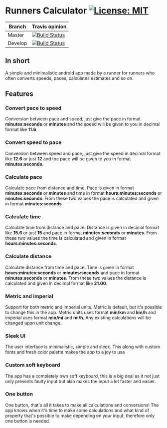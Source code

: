 # Runners Calculator [![License: MIT](https://img.shields.io/badge/License-MIT-blue.svg)](https://raw.githubusercontent.com/rnyholm/runcalc/master/LICENSE)

Branch | Travis opinion
-------|-------
Master | [![Build Status](https://travis-ci.com/rnyholm/runcalc.svg?branch=master)](https://travis-ci.com/rnyholm/runcalc)
Develop | [![Build Status](https://travis-ci.com/rnyholm/runcalc.svg?branch=dev-v1.0)](https://travis-ci.com/rnyholm/runcalc)

## In short
A simple and minimalistic android app made by a runner for runners who often converts speeds, paces, calculates estimates and so on.

## Features
### Convert pace to speed
Conversion between pace and speed, just give the pace in format **minutes:seconds** or **minutes** and the speed will be given to you in
decimal format like **11.6**.

### Convert speed to pace
Conversion between speed and pace, just give the speed in decimal format like **12.6** or just **12** and the pace will be given to you 
in format **minutes:seconds**.

### Calculate pace
Calculate pace from distance and time. Pace is given in format **minutes:seconds** or **minutes** and time in format 
**hours:minutes:seconds** or **minutes:seconds**. From these two values the pace is calculated and given in format **minutes:seconds**

### Calculate time
Calculate time from distance and pace. Distance is given in decimal format like **15.6** or just **15** and pace in format 
**minutes:seconds** or **minutes**. From these two values the time is calculated and given in format **hours:minutes:seconds**.

### Calculate distance
Calculate distance from time and pace. Time is given in format **hours:minutes:seconds** or **minutes:seconds** and pace in format 
**minutes:seconds** or **minutes**. From these two values the distance is calculated and given in decimal format like **21.00**.

### Metric and imperial
Support for both metric and imperial units. Metric is default, but it's possible to change this in the app. Metric units uses format
**min/km** and **km/h** and imperial uses format **min/mi** and **mi/h**. Any existing calculations will be changed upon unit change.

### Sleek UI
The user interface is minimalistic, simple and sleek. This along with custom fonts and fresh color palette makes the app to a joy to use

### Custom soft keyboard
The app has a completely own soft keyboard, this is a big deal as it not just only prevents faulty input but also
makes the input a lot faster and easier.

### One button
One button, that's all it takes to make all calculations and conversions! The app knows when it's time to make some calculations
and what kind of property that's possible to make depending on your input, therefore only one button is needed.
